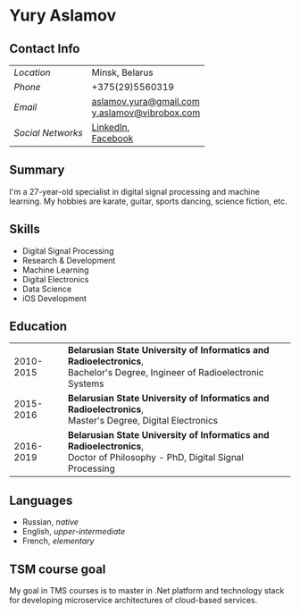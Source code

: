 # Yury Aslamov

## Contact Info

|            |             |
|------------|-------------|
| *Location* | Minsk, Belarus |
| *Phone*    | +375(29)5560319 |
| *Email*    | aslamov.yura@gmail.com </br> y.aslamov@vibrobox.com |
| *Social Networks*  | [LinkedIn](https://www.linkedin.com/in/yury-aslamov/), </br> [Facebook](https://www.facebook.com/yura.aslamov/)|

## Summary

I'm a 27-year-old specialist in digital signal processing and machine learning.
My hobbies are karate, guitar, sports dancing, science fiction, etc.

## Skills

- Digital Signal Processing
- Research & Development
- Machine Learning
- Digital Electronics
- Data Science
- iOS Development

## Education

|            |             |
|------------|-------------|
| 2010-2015  | **Belarusian State University of Informatics and Radioelectronics**, </br> Bachelor's Degree, Ingineer of Radioelectronic Systems |
| 2015-2016  | **Belarusian State University of Informatics and Radioelectronics**, </br> Master's Degree, Digital Electronics |
| 2016-2019  | **Belarusian State University of Informatics and Radioelectronics**, </br> Doctor of Philosophy - PhD, Digital Signal Processing |

## Languages

- Russian, *native*
- English, *upper-intermediate*
- French, *elementary*

## TSM course goal

My goal in TMS courses is to master in .Net platform and technology stack for developing microservice architectures of cloud-based services.
